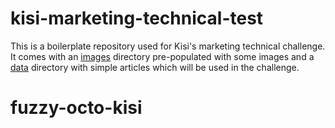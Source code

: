 # kisi-marketing-technical-test

This is a boilerplate repository used for Kisi's marketing technical challenge. It comes with an [images](./images/) directory pre-populated with some images and a [data](./data/) directory with simple articles which will be used in the challenge.
# fuzzy-octo-kisi
